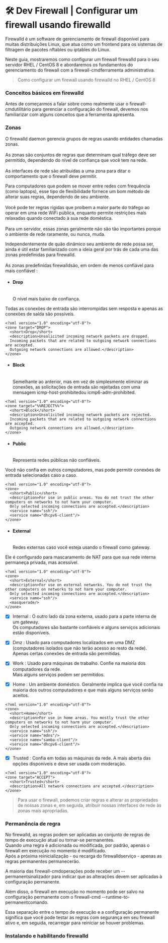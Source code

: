 # 🛠 Dev Firewall | Configurar um firewall usando firewalld

Firewalld é um software de gerenciamento de firewall disponível para muitas distribuições Linux, que atua como um frontend para os sistemas de filtragem de pacotes nftables ou iptables do Linux. </br>

Neste guia, mostraremos como configurar um firewall firewalld para o seu servidor RHEL / CentOS 8 e abordaremos os fundamentos do gerenciamento do firewall com a firewall-cmdferramenta administrativa.

> Como configurar um firewall usando firewalld no  RHEL / CentOS 8

### Conceitos básicos em firewalld

Antes de começarmos a falar sobre como realmente usar o firewall-cmdutilitário para gerenciar a configuração do firewall, devemos nos familiarizar com alguns conceitos que a ferramenta apresenta.

### Zonas

O firewalld daemon gerencia grupos de regras usando entidades chamadas zonas.</br></br>
As zonas são conjuntos de regras que determinam qual tráfego deve ser permitido, dependendo do nível de confiança que você tem na rede.</br></br>
As interfaces de rede são atribuídas a uma zona para ditar o comportamento que o firewall deve permitir.</br>

Para computadores que podem se mover entre redes com frequência (como laptops), esse tipo de flexibilidade fornece um bom método de alterar suas regras, dependendo de seu ambiente.</br></br>
Você pode ter regras rígidas que proíbem a maior parte do tráfego ao operar em uma rede WiFi pública, enquanto permite restrições mais relaxadas quando conectado à sua rede doméstica.</br></br>
Para um servidor, essas zonas geralmente não são tão importantes porque o ambiente de rede raramente, ou nunca, muda.</br>

Independentemente de quão dinâmico seu ambiente de rede possa ser, ainda é útil estar familiarizado com a ideia geral por trás de cada uma das zonas predefinidas para firewalld.</br></br>
As zonas predefinidas firewalldsão, em ordem de menos confiável para mais confiável :</br>

* <h4>Drop</h4></br> O nível mais baixo de confiança.</br>
Todas as conexões de entrada são interrompidas sem resposta e apenas as conexões de saída são possíveis. </br>

```Drop
<?xml version="1.0" encoding="utf-8"?>
<zone target="DROP">
  <short>Drop</short>
  <description>Unsolicited incoming network packets are dropped. 
  Incoming packets that are related to outgoing network connections are accepted. 
  Outgoing network connections are allowed.</description>
</zone>
```

* <h4>Block</h4></br> Semelhante ao anterior, mas em vez de simplesmente eliminar as conexões, as solicitações de entrada são rejeitadas com uma mensagem icmp-host-prohibitedou icmp6-adm-prohibited.

```Block
<?xml version="1.0" encoding="utf-8"?>
<zone target="%%REJECT%%">
  <short>Block</short>
  <description>Unsolicited incoming network packets are rejected. 
  Incoming packets that are related to outgoing network connections are accepted. 
  Outgoing network connections are allowed.</description>
</zone>
```

* <h4>Public</h4></br> Representa redes públicas não confiáveis.</br>
Você não confia em outros computadores, mas pode permitir conexões de entrada selecionadas caso a caso.

```Public
<?xml version="1.0" encoding="utf-8"?>
<zone>
  <short>Public</short>
  <description>For use in public areas. You do not trust the other computers on networks to not harm your computer. 
  Only selected incoming connections are accepted.</description>
  <service name="ssh"/>
  <service name="dhcpv6-client"/>
</zone>
```

* <h4>External</h4></br> Redes externas caso você esteja usando o firewall como gateway.</br>
Ele é configurado para mascaramento de NAT para que sua rede interna permaneça privada, mas acessível.

```External
<?xml version="1.0" encoding="utf-8"?>
<zone>
  <short>External</short>
  <description>For use on external networks. You do not trust the other computers on networks to not harm your computer. 
  Only selected incoming connections are accepted.</description>
  <service name="ssh"/>
  <masquerade/>
</zone>
```

- [x] Internal : O outro lado da zona externa, usado para a parte interna de um gateway.</br>
Os computadores são bastante confiáveis e alguns serviços adicionais estão disponíveis.


- [x] Dmz : Usado para computadores localizados em uma DMZ (computadores isolados que não terão acesso ao resto da rede).</br>
Apenas certas conexões de entrada são permitidas.

- [x] Work : Usado para máquinas de trabalho. Confie na maioria dos computadores da rede.</br>
Mais alguns serviços podem ser permitidos.

- [x] Home : Um ambiente doméstico. Geralmente implica que você confia na maioria dos outros computadores e que mais alguns serviços serão aceitos.

```Home
<?xml version="1.0" encoding="utf-8"?>
<zone>
  <short>Home</short>
  <description>For use in home areas. You mostly trust the other computers on networks to not harm your computer. 
  Only selected incoming connections are accepted.</description>
  <service name="ssh"/>
  <service name="mdns"/>
  <service name="samba-client"/>
  <service name="dhcpv6-client"/>
</zone>
```

- [x] Trusted : Confia em todas as máquinas da rede. A mais aberta das opções disponíveis e deve ser usada com moderação.

```Trusted
<?xml version="1.0" encoding="utf-8"?>
<zone target="ACCEPT">
  <short>Trusted</short>
  <description>All network connections are accepted.</description>
</zone>
```

> Para usar o firewall, podemos criar regras e alterar as propriedades de nossas zonas e, em seguida, atribuir nossas interfaces de rede às zonas mais apropriadas.

### Permanência de regra

No firewalld, as regras podem ser aplicadas ao conjunto de regras de tempo de execução atual ou tornar-se permanentes.</br>
Quando uma regra é adicionada ou modificada, por padrão, apenas o firewall em execução no momento é modificado.</br>
Após a próxima reinicialização - ou recarga do firewalldserviço - apenas as regras permanentes permanecerão.

A maioria das firewall-cmdoperações pode receber um --permanentsinalizador para indicar que as alterações devem ser aplicadas à configuração permanente.</br>

Além disso, o firewall em execução no momento pode ser salvo na configuração permanente com o firewall-cmd --runtime-to-permanentcomando.

Essa separação entre o tempo de execução e a configuração permanente significa que você pode testar as regras com segurança em seu firewall ativo e, em seguida, recarregar para reiniciar se houver problemas.

### Instalando e habilitando firewalld
